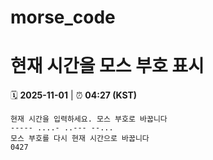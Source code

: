 # morse_code
# 현재 시간을 모스 부호 표시
<!-- MORSE_TIME_START -->
🗓️ **2025-11-01** | ⏰ **04:27 (KST)**

```
현재 시간을 입력하세요. 모스 부호로 바꿉니다
----- ....- ..--- --...
모스 부호를 다시 현재 시간으로 바꿉니다
0427
```
<!-- MORSE_TIME_END -->
